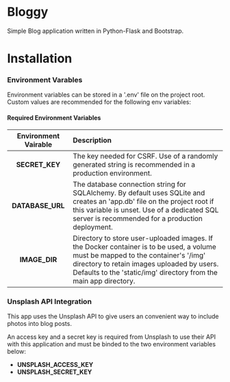 # Bloggy
Simple Blog application written in Python-Flask and Bootstrap.

# Installation

### Environment Varables
Environment variables can be stored in a '.env' file on the project root. Custom values are recommended for the following env variables:

#### Required Environment Variables
| Environment Vairable | Description |
| :-------------: | :---------- |
|  **SECRET_KEY** | The key needed for CSRF. Use of a randomly generated string is recommended in a production environment. |
| **DATABASE_URL** | The database connection string for SQLAlchemy. By default uses SQLite and creates an 'app.db' file on the project root if this variable is unset. Use of a dedicated SQL server is recommended for a production deployment. |
| **IMAGE_DIR** | Directory to store user-uploaded images. If the Docker container is to be used, a volume must be mapped to the container's '/img' directory to retain images uploaded by users. Defaults to the 'static/img' directory from the main app directory. |
  
### Unsplash API Integration
This app uses the Unsplash API to give users an convenient way to include photos into blog posts.

An access key and a secret key is required from Unsplash to use their API with this application and must be binded to the two environment variables below:

- **UNSPLASH_ACCESS_KEY**
- **UNSPLASH_SECRET_KEY**
